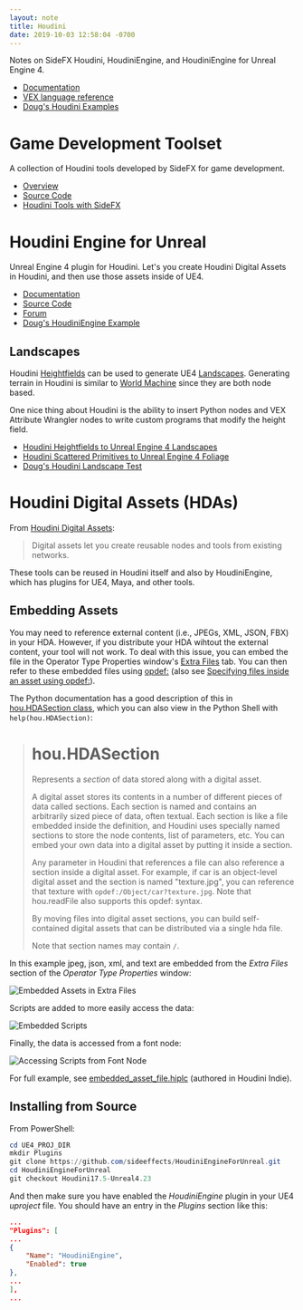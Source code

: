 ```yaml
---
layout: note
title: Houdini
date: 2019-10-03 12:58:04 -0700
---
```


Notes on SideFX Houdini, HoudiniEngine, and HoudiniEngine for Unreal Engine 4.

- [Documentation](https://www.sidefx.com/docs/)
- [VEX language reference](https://www.sidefx.com/docs/houdini/vex/lang)
- [Doug's Houdini Examples](https://github.com/drichardson/HoudiniExamples)

# Game Development Toolset
A collection of Houdini tools developed by SideFX for game development.

- [Overview](https://www.sidefx.com/tutorials/game-development-toolset-overview/)
- [Source Code](https://github.com/sideeffects/GameDevelopmentToolset)
- [Houdini Tools with SideFX](https://www.youtube.com/watch?v=gL_-JY7wryI&t=271s)

# Houdini Engine for Unreal
Unreal Engine 4 plugin for Houdini. Let's you create
Houdini Digital Assets in Houdini, and then use those assets inside of UE4.

- [Documentation](https://www.sidefx.com/docs/unreal/)
- [Source Code](https://github.com/sideeffects/HoudiniEngineForUnreal)
- [Forum](https://www.sidefx.com/forum/51/)
- [Doug's HoudiniEngine Example](https://github.com/drichardson/UE4Examples/tree/master/HoudiniEngine)

## Landscapes

Houdini [Heightfields](https://www.sidefx.com/docs/houdini/nodes/sop/heightfield.html) can be used to
generate UE4 [Landscapes](https://docs.unrealengine.com/en-US/Engine/Landscape/Creation/index.html). Generating terrain in Houdini is similar to [World Machine](https://www.world-machine.com/) since they are both node based.

One nice thing about Houdini is the ability to insert Python nodes and VEX Attribute Wrangler nodes to
write custom programs that modify the height field.

- [Houdini Heightfields to Unreal Engine 4 Landscapes](https://www.youtube.com/watch?v=iUGRAbTHynE)
- [Houdini Scattered Primitives to Unreal Engine 4 Foliage](https://www.youtube.com/watch?v=0PjZ9awgdFY)
- [Doug's Houdini Landscape Test](https://github.com/drichardson/UE4Examples/tree/master/HoudiniLandscapeTest)


# Houdini Digital Assets (HDAs)

From [Houdini Digital Assets](https://www.sidefx.com/docs/houdini/assets/index.html):

> Digital assets let you create reusable nodes and tools from existing networks.

These tools can be reused in Houdini itself and also by HoudiniEngine,
which has plugins for UE4, Maya, and other tools.

## Embedding Assets
You may need to reference external content (i.e., JPEGs, XML, JSON, FBX) in your HDA. However,
if you distribute your HDA wihtout the external content, your tool will not work. To deal with this
issue, you can embed the file in the Operator Type Properties window's [Extra Files](https://www.sidefx.com/docs/houdini/ref/windows/optype.html#extra_files) tab. You can then refer to these embedded files using [opdef:](https://www.sidefx.com/docs/houdini/assets/opdef.html) (also see [Specifying files inside an asset using opdef:](https://www.sidefx.com/docs/houdini/assets/create.html#sections)).

The Python documentation has a good description of this in [hou.HDASection class](https://www.sidefx.com/docs/houdini/hom/hou/HDASection.html), which you can also view in the Python Shell with `help(hou.HDASection)`:

> # hou.HDASection
>
> Represents a *section* of data stored along with a digital asset.
>
> A digital asset stores its contents in a number of different pieces of
> data called sections. Each section is named and contains an arbitrarily
> sized piece of data, often textual. Each section is like a file embedded
> inside the definition, and Houdini uses specially named sections to
> store the node contents, list of parameters, etc. You can embed your own
> data into a digital asset by putting it inside a section.
>
> Any parameter in Houdini that references a file can also reference a
> section inside a digital asset. For example, if car is an object-level
> digital asset and the section is named "texture.jpg", you can reference
> that texture with `opdef:/Object/car?texture.jpg`. Note that hou.readFile
> also supports this opdef: syntax.
>
> By moving files into digital asset sections, you can build self-
> contained digital assets that can be distributed via a single hda file.
>
> Note that section names may contain `/`.

In this example jpeg, json, xml, and text are embedded from the *Extra Files* section of the *Operator Type Properties* window:

![Embedded Assets in Extra Files](/assets/notes/houdini/extra-files.png)

Scripts are added to more easily access the data:

![Embedded Scripts](/assets/notes/houdini/scripts.png)

Finally, the data is accessed from a font node:

![Accessing Scripts from Font Node](/assets/notes/houdini/font.png)

For full example, see [embedded_asset_file.hiplc](https://github.com/drichardson/HoudiniExamples/blob/master/embedded_asset_file.hiplc) (authored in Houdini Indie).

## Installing from Source

From PowerShell:

```powershell
cd UE4_PROJ_DIR
mkdir Plugins
git clone https://github.com/sideeffects/HoudiniEngineForUnreal.git
cd HoudiniEngineForUnreal
git checkout Houdini17.5-Unreal4.23
```

And then make sure you have enabled the *HoudiniEngine* plugin in your UE4
*uproject* file. You should have an entry in the *Plugins* section like this:

```json
...
"Plugins": [
...
{
    "Name": "HoudiniEngine",
    "Enabled": true
},
...
],
...

```


